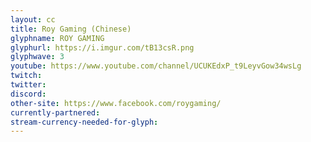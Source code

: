```yaml
---
layout: cc
title: Roy Gaming (Chinese)
glyphname: ROY GAMING
glyphurl: https://i.imgur.com/tB13csR.png
glyphwave: 3
youtube: https://www.youtube.com/channel/UCUKEdxP_t9LeyvGow34wsLg
twitch: 
twitter: 
discord: 
other-site: https://www.facebook.com/roygaming/
currently-partnered: 
stream-currency-needed-for-glyph: 
---
```


